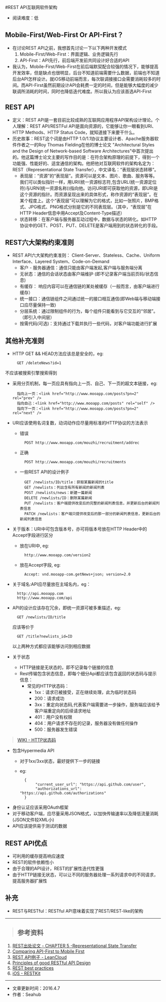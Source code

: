 #REST API互联网软件架构
* 阅读难度：低

## Mobile-First/Web-First Or API-First？
* 在讨论REST API之前，我想首先讨论一下以下两种开发模式
	1. Mobile-First/Web-First：界面逻辑、业务逻辑先行
	2. API-First：API先行，前后端开发前共同设计好合适的API
* 我认为，Mobile-First/Web-First在前后端默契配合较强的情况下，能够提高开发效率，但是缺点也很明显，后台不知道前端需要什么数据，前端也不知道后台API怎样设计。就iOS移动前端而言，每次联调接接口会需要消耗较多的时间。而API-First虽然前期设计API会耗费一定的时间，但是能够大幅度的减少联调所消耗的时间，同时也降低迭代难度。所以我认为应该首选API-First

## REST API
* 定义：REST API是一套目前比较成熟的互联网应用程序API架构设计理论。个人理解：REST API/RESTFul API是面向资源的，它能够让你一眼看到URI、HTTP Methods、HTTP Status Code，就知道接下来要干什么。
* 历史故事：REST这个词是由HTTP 1.0/1.1协议主要设计者、Apache服务器软件作者之一的Roy Thomas Fielding在他的博士论文 "Architectural Styles and the Design of Network-based Software Architectures"中首次提出的。他这篇博士论文主要的写作目的是：在符合架构原理的前提下，得到一个功能强、性能好的、适宜通信的架构。他把他对互联网软件的架构名定为：REST（Representational State Transfer），中文译名：“表现层状态转移”。
	* 表现层：“资源”的“表现层”。资源可以是文本、图片、歌曲、服务等等。我们可以类似指针一样，用URI(统一资源标志符,包含URL(统一资源定位符)与URN(统一资源名称))指向他。访问URI即可获取他的资源，即URI是这个资源的指针。而资源呈现出来的具体形式，称作资源的“表现层”。在某个程度上。这个“表现层”可以理解为它的格式，比如一张照片，BMP格式、JPG格式、PNG格式分别是它的不同表现层。（其中，“表现层”在HTTP Header信息中用Accept及Content-Type描述）
	* 状态转移：在客户端与服务器互动过程中，数据与状态的转化。如HTTP协议中的GET、POST、PUT、DELETE是客户端用到的状态转化的手段。
		
## REST六大架构约束准则
* REST API六大架构约束准则： Client-Server、Stateless、Cache、Uniform Interface、Layered System、Code-on-Demand
	* 客户 - 服务器通信：通信只能由客户端发起,客户端与服务端分离
	* 无状态：通信的会话状态由客户端维护 (即不记录客户端当前页码/状态信息)
	* 有缓存： 响应内容可以在通信链的某处被缓存（一般而言，由客户端进行缓存）
	* 统一接口：通信链组件之间通过统一的接口相互通信(即Web端与移动端接口应尽量保持一致)
	* 分层系统：通过限制组件的行为，每个组件只能看到与它交互的“邻居”。（即引入中间层）
	* 按需代码(可选)：支持通过下载并执行一些代码，对客户端功能进行扩展

## 其他补充准则
* HTTP GET && HEAD方法应该总是安全的，eg:

		GET /deleteNews?id=1
不应该被搜索引擎搜索得到
* 采用分页机制，每一页应具有指向上一页、自己、下一页的超文本链接，eg:
		
		指向上一页：<link href="http://www.mooapp.com/posts?pn=2" rel="prev" />
		指向自己：<link href="http://www.mooapp.com/posts" rel="self" />
		指向下一页：<link href="http://www.mooapp.com/posts?pn=2" rel="next" />

* URI应该使用名词复数，动词动作应尽量用标准的HTTP协议的方法表示
	* 错误
				
			POST http://www.mooapp.com/mouzhi/recruitment/addrec
						
	* 正确
						
			POST http://www.mooapp.com/mouzhi/recruitments
		
	* 一些REST API的设计例子
					
			GET /newlists/ID/title：获取某篇新闻的title
			GET /newlists：列出含有所有新闻的新闻列表
			POST /newlists/news：新建一篇新闻
			DELETE /newlists/ID：删除某篇新闻
			PUT /newlists：客户端提供改变后的完整的新闻列表信息，并更新后台的新闻列表信息
			PATCH /newlists：客户端只提供改变后的那一部分的新闻列表信息，更新后台的新闻列表信息
				
* 关于版本：URI中可包含版本号，亦可将版本号放在HTTP Header中的Accept字段进行区分
	* 放在URI中, eg:
				
			http://www.mooapp.com/version2
					
	* 放在Accept字段, eg:
		
			Accept: vnd.mooapp-com.getNews+json; version=2.0
				
* 关于域名:API应尽量放在主域名内，eg：
	
		http://api.mooapp.com
		http://www.mooapp.com/api

* API的设计应该存在冗余，即统一资源可被多重描述，eg:
						
		GET /newlists/ID/title
	
	应该等价于
	
		GET /title?newlists_id=ID
	
	以上两种方式都应该能够访问到相应数据
	
* 关于状态
	* HTTP链接是无状态的，即不记录每个链接的信息	 
	* Rest传输包含状态信息，即每个细分Api都应该包含返回的状态码与提示信息：
		* 常见的HTTP状态码：
			* 1xx：请求已被接受，正在继续处理，此为临时状态码
			* 200：请求成功
			* 3xx：重定向状态码,代表客户端需要进一步操作，服务端应该给予客户端重定向的后续请求地址
			* 401：用户没有权限
			* 404：用户请求不存在的记录，服务器没有做任何操作
			* 500：服务器发生错误

> [WIKI - HTTP状态码](https://zh.wikipedia.org/wiki/HTTP状态码) 
	
* 包含Hypermedia API
	* 对于1xx/3xx状态，最好提供下一步的链接
	* eg:
		
			{
				 "current_user_url": "https://api.github.com/user",
				 "authorizations_url": "https://api.github.com/authorizations"
			}
			
* 身份认证应该采用OAuth框架
* 对于移动客户端，应尽量采用JSON格式，以加快传输速率以及降低流量消耗(JSON文件较XML小)
* API应该提供易于测试的数据 

## REST API优点
* 可利用的缓存提高响应速度
* REST的软件依赖性小
* 由于合理的API设计，REST的扩展性迭代性更强
* 由于HTTP链接无状态，可以让不同的服务器处理一系列请求中的不同请求，提高服务器扩展性

## 补充
* REST与RESTful：RESTful API意味着实现了REST/REST-like的架构

---
> ## 参考资料
1. [REST出处论文 - CHAPTER 5 -Representational State Transfer](http://www.ics.uci.edu/~fielding/pubs/dissertation/rest_arch_style.htm)
2. [Comparing API-First to Mobile First](http://www.api-first.com/blog/comparing-api-first-to-mobile-first.html)
3. [REST API例子 - LeanCloud](https://leancloud.cn/docs/rest_api.html)
4. [Principles of good RESTful API Design](https://codeplanet.io/principles-good-restful-api-design/)
5. [REST best practices](https://bourgeois.me/rest/)
6. [iOS - RESTKit](https://github.com/RestKit/RestKit)
---
* 文章更新时间：2016.4.7
* 作者：Seahub
